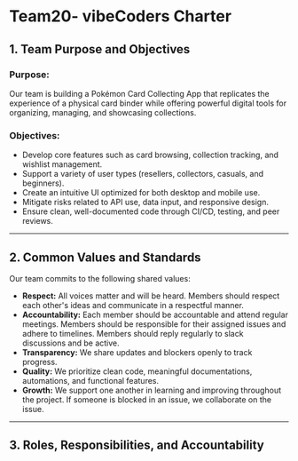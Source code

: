 # Team20- vibeCoders Charter 

## 1. Team Purpose and Objectives

### Purpose: 
Our team is building a Pokémon Card Collecting App that replicates the experience of a physical card binder while offering powerful digital tools for organizing, managing, and showcasing collections.

### Objectives:
- Develop core features such as card browsing, collection tracking, and wishlist management.
- Support a variety of user types (resellers, collectors, casuals, and beginners).
- Create an intuitive UI optimized for both desktop and mobile use.
- Mitigate risks related to API use, data input, and responsive design.
- Ensure clean, well-documented code through CI/CD, testing, and peer reviews.

---
## 2. Common Values and Standards
Our team commits to the following shared values:
- **Respect:** All voices matter and will be heard. Members should respect each other's ideas and communicate in a respectful manner. 
- **Accountability:** Each member should be accountable and attend regular meetings. Members should be responsible for their assigned issues and adhere to timelines. Members should reply regularly to slack discussions and be active.
- **Transparency:** We share updates and blockers openly to track progress.
- **Quality:** We prioritize clean code, meaningful documentations, automations, and functional features.
- **Growth:** We support one another in learning and improving throughout the project. If someone is blocked in an issue, we collaborate on the issue.

---
## 3. Roles, Responsibilities, and Accountability
